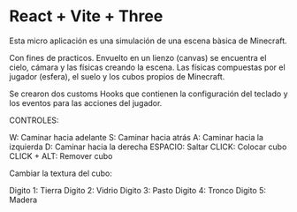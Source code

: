 # React + Vite + Three

Esta micro aplicación es una simulación de una escena bàsica de Minecraft. 

Con fines de practicos. Envuelto en un lienzo (canvas) se encuentra el cielo, cámara y las físicas creando la escena. Las físicas compuestas por el jugador (esfera), el suelo y los cubos propios de Minecraft.

Se crearon dos customs Hooks que contienen la configuración del teclado y los eventos para las acciones del jugador.

CONTROLES:

W: Caminar hacia adelante
S: Caminar hacia atrás
A: Caminar hacia la izquierda
D: Caminar hacia la derecha
ESPACIO: Saltar
CLICK: Colocar cubo
CLICK + ALT: Remover cubo

Cambiar la textura del cubo:

Digito 1: Tierra
Digito 2: Vidrio
Digito 3: Pasto
Digito 4: Tronco
Digito 5: Madera


